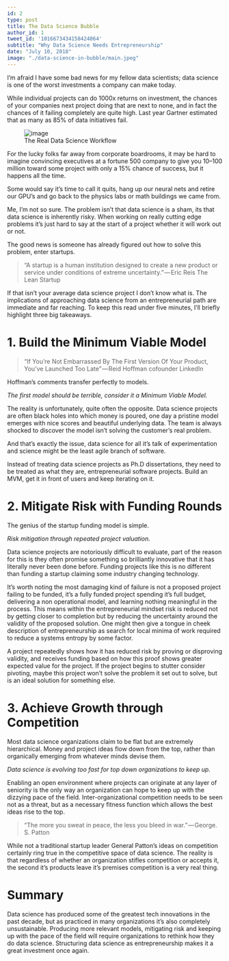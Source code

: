 ```yaml
---
id: 2
type: post
title: The Data Science Bubble
author_id: 1
tweet_id: '1016673434158424064'
subtitle: "Why Data Science Needs Entrepreneurship"
date: "July 10, 2018"
image: "./data-science-in-bubble/main.jpeg"
---
```

I’m afraid I have some bad news for my fellow data scientists; data science is one of the worst investments a company can make today.

While individual projects can do 1000x returns on investment, the chances of your companies next project doing that are next to none, and in fact the chances of it failing completely are quite high. Last year Gartner estimated that as many as 85% of data initiatives fail.

<figure>
<img src="https://cdn-images-1.medium.com/max/800/1*vnc7ZzC4tGz85qSAk3uYJA.png" alt="image"/>
<figcaption>The Real Data Science Workflow</figcaption>
</figure>

For the lucky folks far away from corporate boardrooms, it may be hard to imagine convincing executives at a fortune 500 company to give you 10–100 million toward some project with only a 15% chance of success, but it happens all the time.

Some would say it’s time to call it quits, hang up our neural nets and retire our GPU’s and go back to the physics labs or math buildings we came from.

Me, I’m not so sure. The problem isn’t that data science is a sham, its that data science is inherently risky. When working on really cutting edge problems it’s just hard to say at the start of a project whether it will work out or not.

The good news is someone has already figured out how to solve this problem, enter startups.

> “A startup is a human institution designed to create a new product or service under conditions of extreme uncertainty.” — Eric Reis The Lean Startup

If that isn’t your average data science project I don’t know what is. The implications of approaching data science from an entrepreneurial path are immediate and far reaching. To keep this read under five minutes, I’ll briefly highlight three big takeaways.

# 1. Build the Minimum Viable Model

>“If You’re Not Embarrassed By The First Version Of Your Product, You’ve Launched Too Late” — Reid Hoffman cofounder LinkedIn

Hoffman’s comments transfer perfectly to models.

*The first model should be terrible, consider it a Minimum Viable Model.*

The reality is unfortunately, quite often the opposite. Data science projects are often black holes into which money is poured, one day a pristine model emerges with nice scores and beautiful underlying data. The team is always shocked to discover the model isn’t solving the customer’s real problem.

And that’s exactly the issue, data science for all it’s talk of experimentation and science might be the least agile branch of software.

Instead of treating data science projects as Ph.D dissertations, they need to be treated as what they are, entrepreneurial software projects. Build an MVM, get it in front of users and keep iterating on it.

# 2. Mitigate Risk with Funding Rounds

The genius of the startup funding model is simple.

*Risk mitigation through repeated project valuation.*

Data science projects are notoriously difficult to evaluate, part of the reason for this is they often promise something so brilliantly innovative that it has literally never been done before. Funding projects like this is no different than funding a startup claiming some industry changing technology.

It’s worth noting the most damaging kind of failure is not a proposed project failing to be funded, it’s a fully funded project spending it’s full budget, delivering a non operational model, and learning nothing meaningful in the process. This means within the entrepreneurial mindset risk is reduced not by getting closer to completion but by reducing the uncertainty around the validity of the proposed solution. One might then give a tongue in cheek description of entrepreneurship as search for local minima of work required to reduce a systems entropy by some factor.

A project repeatedly shows how it has reduced risk by proving or disproving validity, and receives funding based on how this proof shows greater expected value for the project. If the project begins to stutter consider pivoting, maybe this project won’t solve the problem it set out to solve, but is an ideal solution for something else.

# 3. Achieve Growth through Competition

Most data science organizations claim to be flat but are extremely hierarchical. Money and project ideas flow down from the top, rather than organically emerging from whatever minds devise them.

*Data science is evolving too fast for top down organizations to keep up.*

Enabling an open environment where projects can originate at any layer of seniority is the only way an organization can hope to keep up with the dizzying pace of the field. Inter-organizational competition needs to be seen not as a threat, but as a necessary fitness function which allows the best ideas rise to the top.

>“The more you sweat in peace, the less you bleed in war.” — George. S. Patton

While not a traditional startup leader General Patton’s ideas on competition certainly ring true in the competitive space of data science. The reality is that regardless of whether an organization stifles competition or accepts it, the second it’s products leave it’s premises competition is a very real thing.

# Summary

Data science has produced some of the greatest tech innovations in the past decade, but as practiced in many organizations it’s also completely unsustainable. Producing more relevant models, mitigating risk and keeping up with the pace of the field will require organizations to rethink how they do data science. Structuring data science as entrepreneurship makes it a great investment once again.
